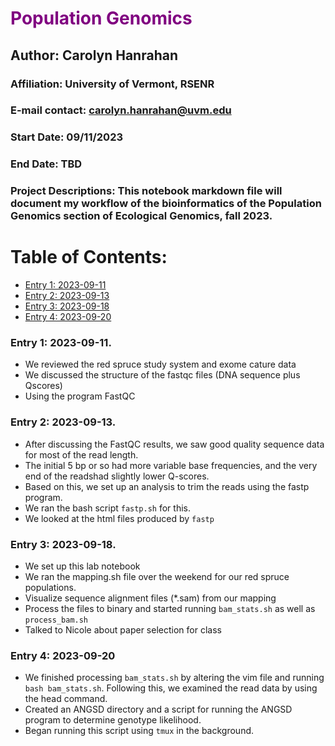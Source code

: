 # <span style = "color:purple;" > Population Genomics</span>

## Author: Carolyn Hanrahan

### Affiliation: University of Vermont, RSENR

### E-mail contact: [carolyn.hanrahan\@uvm.edu](mailto:carolyn.hanrahan@uvm.edu)

### Start Date: 09/11/2023

### End Date: TBD

### Project Descriptions: This notebook markdown file will document my workflow of the bioinformatics of the Population Genomics section of Ecological Genomics, fall 2023.

# Table of Contents:

-   [Entry 1: 2023-09-11](#id-section1)
-   [Entry 2: 2023-09-13](#id-section2)
-   [Entry 3: 2023-09-18](#id-section3)
-   [Entry 4: 2023-09-20](#id-section4)



<div id='id-section1'/>

### Entry 1: 2023-09-11.

- We reviewed the red spruce study system and exome cature data 
- We discussed the structure of the fastqc files (DNA sequence plus Qscores)
- Using the program FastQC

### Entry 2: 2023-09-13. 

- After discussing the FastQC results, we saw good quality sequence data for most of the read length. 
- The initial 5 bp or so had more variable base frequencies, and the very end of the readshad slightly lower Q-scores. 
- Based on this, we set up an analysis to trim the reads using the fastp program. 
- We ran the bash script `fastp.sh` for this. 
- We looked at the html files produced by `fastp` 

<div id='id-section3'/>

### Entry 3: 2023-09-18.
- We set up this lab notebook
- We ran the mapping.sh file over the weekend for our red spruce populations. 
- Visualize sequence alignment files (*.sam) from our mapping
- Process the files to binary and started running `bam_stats.sh` as well as `process_bam.sh`
- Talked to Nicole about paper selection for class

### Entry 4: 2023-09-20
- We finished processing `bam_stats.sh` by altering the vim file and running `bash bam_stats.sh`. Following this, we examined the read data by using the head command. 
- Created an ANGSD directory and a script for running the ANGSD program to determine genotype likelihood.
- Began running this script using `tmux` in the background. 
